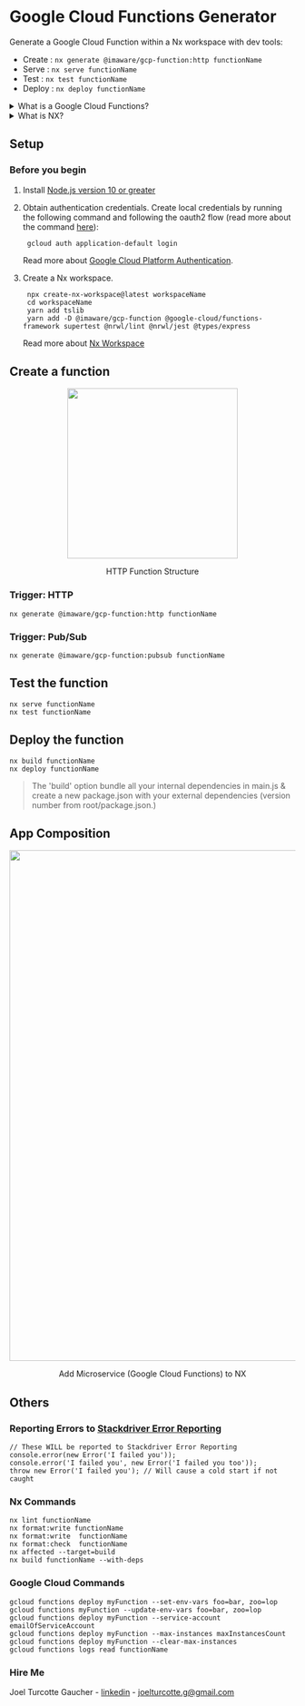 # Google Cloud Functions Generator
Generate a Google Cloud Function within a Nx workspace with dev tools: 
* Create : `nx generate @imaware/gcp-function:http functionName`                       
* Serve  : `nx serve functionName`                
* Test   : `nx test functionName`      
* Deploy : `nx deploy functionName`       

<details>
<summary>What is a Google Cloud Functions?</summary>
Cloud Functions is a serverless execution environment for building and 
connecting cloud services. With Cloud Functions you write simple, single-purpose 
functions that are attached to events emitted from your cloud infrastructure and 
services. Your function is triggered when an event being watched is fired.

* [Learn how to write a function from scratch.](https://cloud.google.com/functions/docs/first-nodejs)
</details>

<details>
<summary>What is NX?</summary>
Nx is a set of extensible dev tools for monorepo, which helps you develop like Google, Facebook, and Microsoft.
It has first-class support for many frontend and backend technologies, so its documentation comes in multiple flavours.

* [Learn Nx features in 10 minutes.](https://nx.dev/angular/getting-started/why-nx)
</details>

## Setup

### Before you begin
1. Install [Node.js version 10 or greater](https://nodejs.org/)

1. Obtain authentication credentials.
    Create local credentials by running the following command and following the
    oauth2 flow (read more about the command [here](https://cloud.google.com/sdk/gcloud/reference/beta/auth/application-default/login)):

        gcloud auth application-default login

    Read more about [Google Cloud Platform Authentication](https://cloud.google.com/docs/authentication#projects_and_resources).

1. Create a Nx workspace.

		npx create-nx-workspace@latest workspaceName
		cd workspaceName
		yarn add tslib
		yarn add -D @imaware/gcp-function @google-cloud/functions-framework supertest @nrwl/lint @nrwl/jest @types/express
		
    Read more about [Nx Workspace](https://nx.dev/angular)
    
## Create a function

<div align="center">
<img src="https://github.com/imaware/gcp-function/blob/master/http-function-structure.png?raw=true" width="300">
<p>HTTP Function Structure</p>
</div>

### Trigger: HTTP
    nx generate @imaware/gcp-function:http functionName
### Trigger: Pub/Sub
    nx generate @imaware/gcp-function:pubsub functionName
## Test the function
    nx serve functionName
    nx test functionName

## Deploy the function
    nx build functionName
    nx deploy functionName

> The 'build' option bundle all your internal dependencies in main.js & create a new package.json with your external dependencies (version number from root/package.json.)

## App Composition
<div align="center">
<img src="https://github.com/imaware/gcp-function/blob/master/nx-dev-flow.png?raw=true" width="900">
<p>Add Microservice (Google Cloud Functions) to NX</p>
</div>

## Others
### Reporting Errors to [Stackdriver Error Reporting](https://cloud.google.com/error-reporting/docs)

    // These WILL be reported to Stackdriver Error Reporting
    console.error(new Error('I failed you'));
    console.error('I failed you', new Error('I failed you too'));
    throw new Error('I failed you'); // Will cause a cold start if not caught

### Nx Commands
    nx lint functionName
    nx format:write functionName
    nx format:write  functionName
    nx format:check  functionName
    nx affected --target=build
    nx build functionName --with-deps

### Google Cloud Commands
    gcloud functions deploy myFunction --set-env-vars foo=bar, zoo=lop
    gcloud functions myFunction --update-env-vars foo=bar, zoo=lop
    gcloud functions deploy myFunction --service-account emailOfServiceAccount
    gcloud functions deploy myFunction --max-instances maxInstancesCount
    gcloud functions deploy myFunction --clear-max-instances
    gcloud functions logs read functionName

### Hire Me
Joel Turcotte Gaucher - [linkedin](https://www.linkedin.com/in/joel-turcotte-gaucher-ba057167/) - joelturcotte.g@gmail.com
